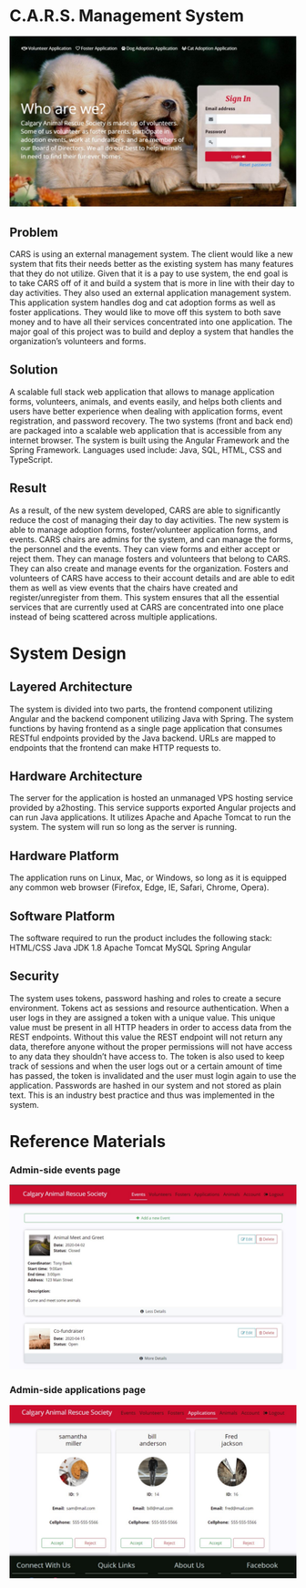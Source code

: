 #  C.A.R.S. Management System
![login page image](images/Login-Page-1.1.jpg)

  ## Problem
CARS is using an external management system. The client would like a new system that fits their needs better as the existing system has many features that they do not utilize. Given that it is a pay to use system, the end goal is to take CARS off of it and build a system that is more in line with their day to day activities. 
They also used an external application management system. This application system handles dog and cat adoption forms as well as foster applications. They would like to move off this system to both save money and to have all their services concentrated into one application. 
The major goal of this project was to build and deploy a system that handles the organization’s volunteers and forms.

  ## Solution
A scalable full stack web application that allows to manage application forms, volunteers, animals, and events easily, and helps both clients and users have better experience when dealing with application forms, event registration, and password recovery.
The two systems (front and back end) are packaged into a scalable web application that is accessible from any internet browser. The system is built using the Angular Framework and the Spring Framework. Languages used include: Java, SQL, HTML, CSS and TypeScript.
  
  ## Result
As a result, of the new system developed, CARS are able to significantly reduce the cost of managing their day to day activities. The new system is able to manage adoption forms, foster/volunteer application forms, and events. CARS chairs are admins for the system, and can manage the forms, the personnel and the events. They can view forms and either accept or reject them. They can manage fosters and volunteers that belong to CARS. They can also create and manage events for the organization. Fosters and volunteers of CARS have access to their account details and are able to edit them as well as view events that the chairs have created and register/unregister from them. This system ensures that all the essential services that are currently used at CARS are concentrated into one place instead of being scattered across multiple applications. 

# System Design

## Layered Architecture
The system is divided into two parts, the frontend component utilizing Angular and the backend component utilizing Java with Spring. The system functions by having frontend as a single page application that consumes RESTful endpoints provided by the Java backend. URLs are mapped to endpoints that the frontend can make HTTP requests to. 

## Hardware Architecture
The server for the application is hosted an unmanaged VPS hosting service provided by a2hosting. This service supports exported Angular projects and can run Java applications. It utilizes Apache and Apache Tomcat to run the system. The system will run so long as the server is running.

## Hardware Platform
The application runs on Linux, Mac, or Windows, so long as it is equipped any common web browser (Firefox, Edge, IE, Safari, Chrome, Opera).

## Software Platform
The software required to run the product includes the following stack:
HTML/CSS
Java JDK 1.8
Apache Tomcat
MySQL
Spring
Angular

## Security
The system uses tokens, password hashing and roles to create a secure environment. Tokens act as sessions and resource authentication. When a user logs in they are assigned a token with a unique value. This unique value must be present in all HTTP headers in order to access data from the REST endpoints. Without this value the REST endpoint will not return any data, therefore anyone without the proper permissions will not have access to any data they shouldn’t have access to. The token is also used to keep track of sessions and when the user logs out or a certain amount of time has passed, the token is invalidated and the user must login again to use the application. Passwords are hashed in our system and not stored as plain text. This is an industry best practice and thus was implemented in the system.

# Reference Materials
### Admin-side events page
![administrator side events image](images/Admin-Side-Events.jpg)

### Admin-side applications page
![administrator side applications image](images/Admin-Side-Applications.jpg)
